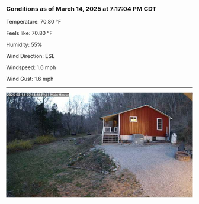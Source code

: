 ### Conditions as of March 14, 2025 at 7:17:04 PM CDT 

Temperature: 70.80 &deg;F

Feels like: 70.80 &deg;F

Humidity: 55%

Wind Direction: ESE

Windspeed: 1.6 mph

Wind Gust: 1.6 mph

---

<img src="./images/latest.jpeg"/>

